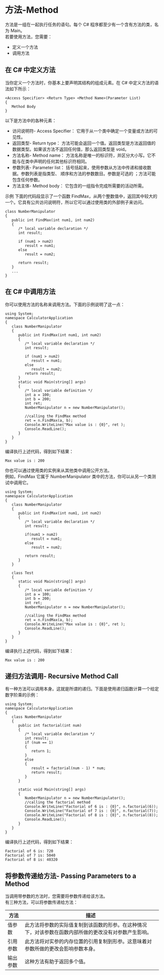 # 方法-Method
方法是一组在一起执行任务的语句。每个 C# 程序都至少有一个含有方法的类，名为 Main。   
若要使用方法，您需要：
- 定义一个方法
- 调用方法  
  

## 在 C\# 中定义方法
当你定义一个方法时，你基本上要声明其结构的组成元素。在 C# 中定义方法的语法如下所示：  
```
<Access Specifier> <Return Type> <Method Name>(Parameter List)
{
   Method Body
}
```
  
以下是方法中的各种元素：  
- 访问说明符- Access Specifier： 它用于从一个类中确定一个变量或方法的可见性。
- 返回类型- Return type： 方法可能会返回一个值。返回类型是方法返回值的数据类型。如果该方法不返回任何值，那么返回类型是 void。
- 方法名称- Method name： 方法名称是唯一的标识符，并区分大小写。它不能与在类中声明的任何其他标识符相同。
- 参数列表- Parameter list： 括号括起来，使用参数从方法中传递和接收数据。参数列表是指类型、 顺序和方法的参数数目。参数是可选的 ；方法可能包含任何参数。
- 方法主体- Method body： 它包含的一组指令完成所需要的活动所需。
  
示例
下面的代码段显示了一个函数 FindMax，从两个整数值中，返回其中较大的一个。它具有公共访问说明符，所以它可以通过使用类的外部例子来访问。
```
class NumberManipulator
{
   public int FindMax(int num1, int num2)
   {
      /* local variable declaration */
      int result;

      if (num1 > num2)
         result = num1;
      else
         result = num2;

      return result;
   }
   ...
}
```
## 在 C\# 中调用方法
你可以使用方法的名称来调用方法。下面的示例说明了这一点：
```
using System;
namespace CalculatorApplication
{
   class NumberManipulator
   {
      public int FindMax(int num1, int num2)
      {
         /* local variable declaration */
         int result;
         
         if (num1 > num2)
            result = num1;
         else
            result = num2;
         return result;
      }
      static void Main(string[] args)
      {
         /* local variable definition */
         int a = 100;
         int b = 200;
         int ret;
         NumberManipulator n = new NumberManipulator();

         //calling the FindMax method
         ret = n.FindMax(a, b);
         Console.WriteLine("Max value is : {0}", ret );
         Console.ReadLine();
      }
   }
}
```
编译执行上述代码，得到如下结果：
```
Max value is : 200
```
你也可以通过使用类的实例来从其他类中调用公开方法。  
例如，FindMax 它属于 NumberManipulator 类中的方法，你可以从另一个类测试中调用它。
```
using System;
namespace CalculatorApplication
{
   class NumberManipulator
   {
      public int FindMax(int num1, int num2)
      {
         /* local variable declaration */
         int result;
         
         if(num1 > num2)
            result = num1;
         else
            result = num2;
         
         return result;
      }
   }
   
   class Test
   {
      static void Main(string[] args)
      {
         /* local variable definition */
         int a = 100;
         int b = 200;
         int ret;
         NumberManipulator n = new NumberManipulator();
         
         //calling the FindMax method
         ret = n.FindMax(a, b);
         Console.WriteLine("Max value is : {0}", ret );
         Console.ReadLine();
      }
   }
}
```
编译执行上述代码，得到如下结果：
```
Max value is : 200
```
## 递归方法调用- Recursive Method Call

有一种方法可以调用本身。这就是所谓的递归。下面是使用递归函数计算一个给定数字阶乘的示例：
```
using System;
namespace CalculatorApplication
{
   class NumberManipulator
   {
      public int factorial(int num)
      {
         /* local variable declaration */
         int result;
         if (num == 1)
         {
            return 1;
         }
         else
         {
            result = factorial(num - 1) * num;
            return result;
         }
      }
      
      static void Main(string[] args)
      {
         NumberManipulator n = new NumberManipulator();
         //calling the factorial method
         Console.WriteLine("Factorial of 6 is : {0}", n.factorial(6));
         Console.WriteLine("Factorial of 7 is : {0}", n.factorial(7));
         Console.WriteLine("Factorial of 8 is : {0}", n.factorial(8));
         Console.ReadLine();
      }
   }
}
```
编译执行上述代码，得到如下结果：
```
Factorial of 6 is: 720
Factorial of 7 is: 5040
Factorial of 8 is: 40320
```
## 将参数传递给方法- Passing Parameters to a Method

当调用带参数的方法时，您需要将参数传递给该方法。  
有三种方法，可以将参数传递给方法：


| 方法   |	 描述  |
| -------- | --------- |
|值参数    |此方法将参数的实际值复制到该函数的形参。在这种情况下，对该参数在函数内部所做的更改没有对参数产生影响。 |
|引用参数	 |此方法将对实参的内存位置的引用复制到形参。这意味着对参数所做的更改会影响参数本身。                     |
|输出参数  |这种方法有助于返回多个值。    |

